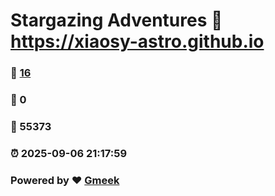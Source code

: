 # Stargazing Adventures :link: https://xiaosy-astro.github.io 
### :page_facing_up: [16](https://xiaosy-astro.github.io/tag.html) 
### :speech_balloon: 0 
### :hibiscus: 55373 
### :alarm_clock: 2025-09-06 21:17:59 
### Powered by :heart: [Gmeek](https://github.com/Meekdai/Gmeek)
